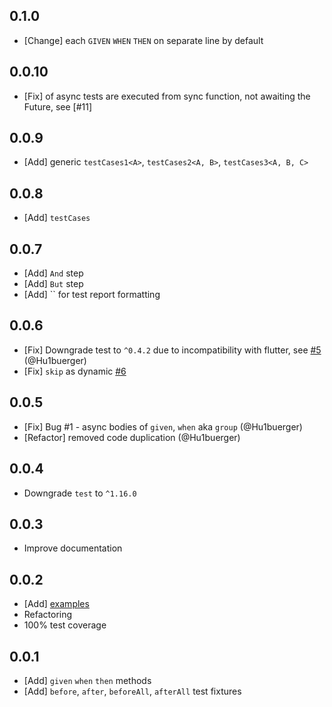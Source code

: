 ## 0.1.0

* [Change] each `GIVEN` `WHEN` `THEN` on separate line by default
## 0.0.10

* [Fix] of async tests are executed from sync function, not awaiting the Future, see [#11]

## 0.0.9

* [Add] generic `testCases1<A>`, `testCases2<A, B>`, `testCases3<A, B, C>`

## 0.0.8

* [Add] `testCases`

## 0.0.7

* [Add] `And` step
* [Add] `But` step
* [Add] `` for test report formatting

## 0.0.6

* [Fix] Downgrade test to `^0.4.2` due to incompatibility with flutter, see [#5](https://github.com/AndrewPiterov/given_when_then_unit_test/issues/5) (@Hu1buerger)
* [Fix] `skip` as dynamic [#6](https://github.com/AndrewPiterov/given_when_then_unit_test/issues/6)

## 0.0.5

* [Fix] Bug #1 - async bodies of `given`, `when` aka `group` (@Hu1buerger)
* [Refactor] removed code duplication (@Hu1buerger)

## 0.0.4

* Downgrade `test` to `^1.16.0`

## 0.0.3

* Improve documentation

## 0.0.2

* [Add] [examples](./example/lib/example.dart)
* Refactoring
* 100% test coverage

## 0.0.1

* [Add] `given` `when` `then` methods
* [Add] `before`, `after`, `beforeAll`, `afterAll` test fixtures
